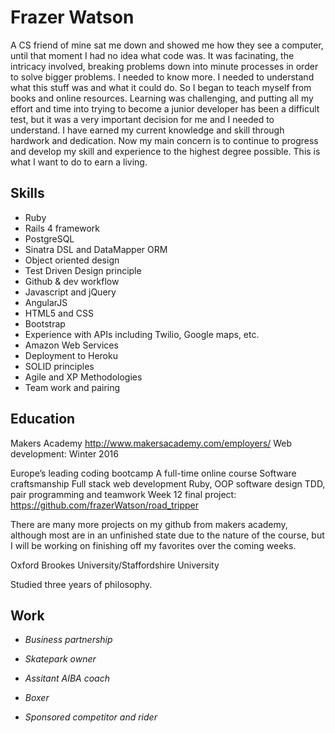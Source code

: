 # Frazer Watson

A CS friend of mine sat me down and showed me how they see a computer, until that moment I had no idea what code was.
It was facinating, the intricacy involved, breaking problems down into minute processes in order to solve bigger problems. I needed to know more. I needed to understand what this stuff was and what it could do. So I began to teach myself from books and online resources. Learning was challenging, and putting all my effort and time into trying to become a junior developer has been a difficult test, but it was a very important decision for me and I needed to understand. I have earned my current knowledge and skill through hardwork and dedication. Now my main concern is to continue to progress and develop my skill and experience to the highest degree possible. This is what I want to do to earn a living.

## Skills

- Ruby
- Rails 4 framework
- PostgreSQL
- Sinatra DSL and DataMapper ORM
- Object oriented design
- Test Driven Design principle
- Github & dev workflow
- Javascript and jQuery
- AngularJS
- HTML5 and CSS
- Bootstrap
- Experience with APIs including Twilio, Google maps, etc.
- Amazon Web Services
- Deployment to Heroku
- SOLID principles
- Agile and XP Methodologies
- Team work and pairing

## Education

Makers Academy
http://www.makersacademy.com/employers/
Web development: Winter 2016
  
Europe’s leading coding bootcamp
A full-time online course
Software craftsmanship 
Full stack web development
Ruby, OOP software design
TDD, pair programming and teamwork
Week 12 final project: https://github.com/frazerWatson/road_tripper

There are many more projects on my github from makers academy, although most are in an unfinished state 
due to the nature of the course, but I will be working on finishing off my favorites over the coming weeks. 

Oxford Brookes University/Staffordshire University

Studied three years of philosophy. 

## Work

- *Business partnership*

- *Skatepark owner*  

- *Assitant AIBA coach*

- *Boxer*

- *Sponsored competitor and rider*
